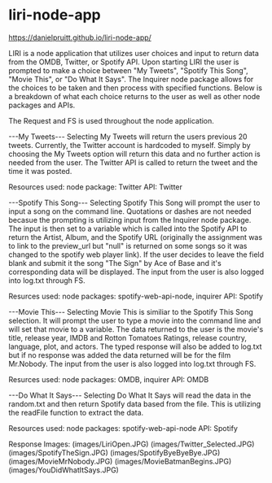 # liri-node-app

https://danielpruitt.github.io/liri-node-app/

LIRI is a node application that utilizes user choices and input to return data from the OMDB, Twitter, or Spotify API. Upon starting LIRI the user is prompted to make a choice between "My Tweets", "Spotify This Song", "Movie This", or "Do What It Says". The Inquirer node package allows for the choices to be taken and then process with specified functions. Below is a breakdown of what each choice returns to the user as well as other node packages and APIs. 

The Request and FS is used throughout the node application.

---My Tweets---
Selecting My Tweets will return the users previous 20 tweets. Currently, the Twitter account is hardcoded to myself. 
Simply by choosing the My Tweets option will return this data and no further action is needed from the user. 
The Twitter API is called to return the tweet and the time it was posted. 

Resources used: node package: Twitter API: Twitter

---Spotify This Song---
Selecting Spotify This Song will prompt the user to input a song on the command line. Quotations or dashes are not needed becasue the prompting is utilizing input from the Inquirer node package. The input is then set to a variable which is called into the Spotify API to return the Artist, Album, and the Spotify URL (originally the assignment was to link to the preview_url but "null" is returned on some songs so it was changed to the spotify web player link). If the user decides to leave the field blank and submit it the song "The Sign" by Ace of Base and it's corresponding data will be displayed. The input from the user is also logged into log.txt through FS.

Resurces used: node packages: spotify-web-api-node, inquirer API: Spotify

---Movie This---
Selecting Movie This is similiar to the Spotify This Song selection. It will prompt the user to type a movie into the command line and will set that movie to a variable. The data returned to the user is the movie's title, release year, IMDB and Rotton Tomatoes Ratings, release country, language, plot, and actors. The typed response will also be added to log.txt but if no response was added the data returned will be for the film Mr.Nobody. The input from the user is also logged into log.txt through FS.

Resurces used: node packages: OMDB, inquirer API: OMDB

---Do What It Says---
Selecting Do What It Says will read the data in the random.txt and then return Spotify data based from the file. This is utilizing the readFile function to extract the data. 

Resources used: node packages: spotify-web-api-node API: Spotify


Response Images:
(images/LiriOpen.JPG)
(images/Twitter_Selected.JPG)
(images/SpotifyTheSign.JPG)
(images/SpotifyByeByeBye.JPG)
(images/MovieMrNobody.JPG)
(images/MovieBatmanBegins.JPG)
(images/YouDidWhatItSays.JPG)
